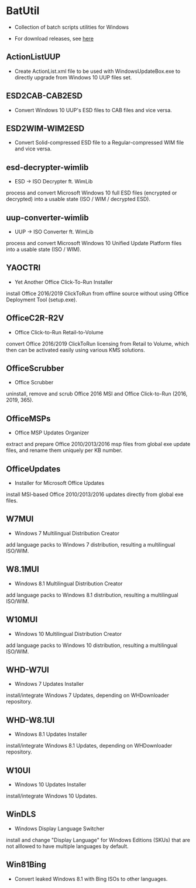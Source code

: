 # BatUtil

* Collection of batch scripts utilities for Windows

* For download releases, see [here](https://github.com/abbodi1406/WHD/tree/master/scripts)

## ActionListUUP

* Create ActionList.xml file to be used with WindowsUpdateBox.exe to directly upgrade from Windows 10 UUP files set.

## ESD2CAB-CAB2ESD

* Convert Windows 10 UUP's ESD files to CAB files and vice versa.

## ESD2WIM-WIM2ESD

* Convert Solid-compressed ESD file to a Regular-compressed WIM file and vice versa.

## esd-decrypter-wimlib

* ESD -> ISO Decrypter ft. WimLib

process and convert Microsoft Windows 10 full ESD files (encrypted or decrypted) into a usable state (ISO / WIM / decrypted ESD).

## uup-converter-wimlib

* UUP -> ISO Converter ft. WimLib

process and convert Microsoft Windows 10 Unified Update Platform files into a usable state (ISO / WIM).

## YAOCTRI

* Yet Another Office Click-To-Run Installer

install Office 2016/2019 ClickToRun from offline source without using Office Deployment Tool (setup.exe).

## OfficeC2R-R2V

* Office Click-to-Run Retail-to-Volume

convert Office 2016/2019 ClickToRun licensing from Retail to Volume, which then can be activated easily using various KMS solutions.

## OfficeScrubber

* Office Scrubber

uninstall, remove and scrub Office 2016 MSI and Office Click-to-Run (2016, 2019, 365).

## OfficeMSPs

* Office MSP Updates Organizer

extract and prepare Office 2010/2013/2016 msp files from global exe update files, and rename them uniquely per KB number.

## OfficeUpdates

* Installer for Microsoft Office Updates

install MSI-based Office 2010/2013/2016 updates directly from global exe files.

## W7MUI

* Windows 7 Multilingual Distribution Creator

add language packs to Windows 7 distribution, resulting a multilingual ISO/WIM.

## W8.1MUI

* Windows 8.1 Multilingual Distribution Creator

add language packs to Windows 8.1 distribution, resulting a multilingual ISO/WIM.

## W10MUI

* Windows 10 Multilingual Distribution Creator

add language packs to Windows 10 distribution, resulting a multilingual ISO/WIM.

## WHD-W7UI

* Windows 7 Updates Installer

install/integrate Windows 7 Updates, depending on WHDownloader repository.

## WHD-W8.1UI

* Windows 8.1 Updates Installer

install/integrate Windows 8.1 Updates, depending on WHDownloader repository.

## W10UI

* Windows 10 Updates Installer

install/integrate Windows 10 Updates.

## WinDLS

* Windows Display Language Switcher

install and change "Display Language" for Windows Editions (SKUs) that are not alllowed to have multiple languages by default.

## Win81Bing

* Convert leaked Windows 8.1 with Bing ISOs to other languages.
